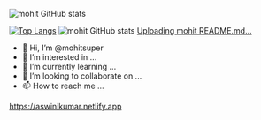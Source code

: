 ![mohit GitHub stats](https://github-readme-stats.vercel.app/api?username=anuraghazra&hide=contribs,prs)



[![Top Langs](https://github-readme-stats.vercel.app/api/top-langs/?username=anuraghazra)](https://github.com/anuraghazra/github-readme-stats)
![mohit GitHub stats](https://github-readme-stats.vercel.app/api?username=anuraghazra&hide=contribs,prs)
[Uploading mohit README.md…]()
- 👋 Hi, I’m @mohitsuper
- 👀 I’m interested in ...
- 🌱 I’m currently learning ...
- 💞️ I’m looking to collaborate on ...
- 📫 How to reach me ...

https://aswinikumar.netlify.app

<!---
mohitsuper/mohitsuper is a ✨ special ✨ repository because its `README.md` (this file) appears on your GitHub profile.
You can click the Preview link to take a look at your changes.
--->
